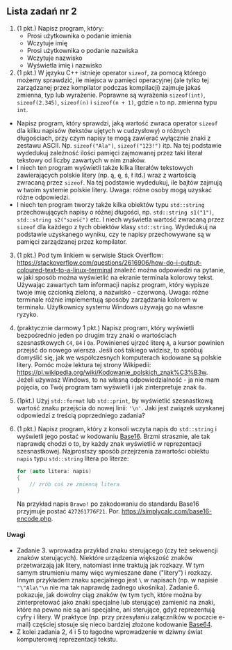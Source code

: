 ## Lista zadań nr 2

1. (1 pkt.) Napisz program, który:
   - Prosi użytkownika o podanie imienia
   - Wczytuje imię
   - Prosi użytkownika o podanie nazwiska
   - Wczytuje nazwisko
   - Wyświetla imię i nazwisko
2.  (1 pkt.) W języku C++ istnieje operator `sizeof`, za pomocą którego możemy sprawdzić, ile miejsca w pamięci operacyjnej (ale tylko tej zarządzanej przez kompilator podczas kompilacji) zajmuje jakaś zmienna, typ lub wyrażenie. Poprawne są wyrażenia `sizeof(int)`, `sizeof(2.345)`,  `sizeof(n)` i `sizeof(n + 1)`, gdzie `n` to np. zmienna typu `int`. 
   - Napisz program, który sprawdzi, jaką wartość zwraca operator `sizeof` dla kilku napisów (tekstów ujętych w cudzysłowy) o różnych długościach, przy czym napisy te mogą zawierać wyłącznie znaki   z zestawu ASCII. Np. `sizeof("Ala")`, `sizeof("123!")` itp. Na tej podstawie wydedukuj zależność ilości pamięci zajmowanej przez taki literał tekstowy od liczby zawartych w nim znaków. 
   - I niech ten program wyświetli także kilka literałów tekstowych zawierających polskie litery (np. ą, ę, ś, ł itd.) wraz z wartością zwracaną przez `sizeof`. Na tej podstawie wydedukuj, ile bajtów zajmują w twoim systemie polskie litery. Uwaga: różne osoby mogą uzyskać różne odpowiedzi.
   - I niech ten program tworzy także kilka obiektów typu `std::string` przechowujących napisy o różnej długości, np. `std::string s1("1")`,  `std::string s2("sześć")` etc. I niech wyświetla wartość zwracaną przez `sizeof` dla każdego z tych obiektów klasy `std::string`. Wydedukuj na podstawie uzyskanego wyniku, czy te napisy przechowywane są w pamięci zarządzanej przez kompilator.
3. (1 pkt.) Pod tym linkiem w serwisie Stack Overflow: https://stackoverflow.com/questions/2616906/how-do-i-output-coloured-text-to-a-linux-terminal znaleźć można odpowiedzi na pytanie, w jaki sposób można wyświetlić na ekranie terminala kolorowy tekst. Używając zawartych tam informacji napisz program, który wypisze twoje imię czcionką zieloną, a nazwisko - czerwoną. Uwaga: różne terminale różnie implementują sposoby zarządzania kolorem w terminalu. Użytkownicy systemu Windows używają go na własne ryzyko. 
4. (praktycznie darmowy 1 pkt.) Napisz program, który wyświetli bezpośrednio jeden po drugim trzy znaki o wartościach szesnastkowych `C4`, `84` i `0a`. Powinieneś ujrzeć literę `Ą`, a kursor powinien przejść do nowego wiersza. Jeśli coś takiego widzisz, to spróbuj domyślić się, jak we współczesnych komputerach kodowane są polskie litery. Pomóc może lektura tej strony Wikipedii: https://pl.wikipedia.org/wiki/Kodowanie_polskich_znak%C3%B3w. Jeżeli używasz Windows, to na własną odpowiedzialność - ja nie mam pojęcia, co Twój program tam wyświetli i jak zinterpretuje znak `0a`.
5.  (1pkt.) Użyj `std::format` lub `std::print`, by wyświetlić szesnastkową wartość znaku przejścia do nowej linii: `'\n'`. Jaki jest związek uzyskanej odpowiedzi z treścią poprzedniego zadania? 
6. (1 pkt.) Napisz program, który z konsoli wczyta napis do `std::string` i wyświetli jego postać w kodowaniu [Base16](https://pl.wikipedia.org/wiki/Szesnastkowy_system_liczbowy).  Brzmi strasznie, ale tak naprawdę chodzi o to, by każdy znak wyświetlić w reprezentacji szesnastkowej. 
   Najprostszy sposób przejrzenia zawartości obiektu `napis` typu `std::string` litera po literze:

   ```c++       
   for (auto litera: napis)
   {
       // zrób coś ze zmienną litera
   }
   ```

   Na przykład napis `Brawo!` po zakodowaniu do standardu Base16 przyjmuje postać `427261776F21`. Por. https://simplycalc.com/base16-encode.php.  

#### Uwagi

- Zadanie 3. wprowadza przykład znaku sterującego (czy też sekwencji znaków sterujących). Niektóre urządzenia większość znaków przetwarzają jak litery, natomiast inne traktują jak rozkazy. W tym samym strumieniu mamy więc wymieszane dane ("litery") i rozkazy. Innym przykładem znaku specjalnego jest `\` w napisach (np. w napisie `"\"Ala\"\n` nie ma tak naprawdę żadnego ukośnika). Zadanie 6. pokazuje, jak dowolny ciąg znaków (w tym tych, które można by zinterpretować jako znaki specjalne lub sterujące) zamienić na znaki, które na pewno nie są ani specjalne, ani sterujące, gdyż reprezentują cyfry i litery. W praktyce (np. przy przesyłaniu załączników w poczcie e-mail) częściej stosuje się nieco bardziej złożone kodowanie [Base64](https://pl.wikipedia.org/wiki/Base64).
- Z kolei zadania 2, 4 i 5 to łagodne wprowadzenie w dziwny świat komputerowej reprezentacji tekstu.  